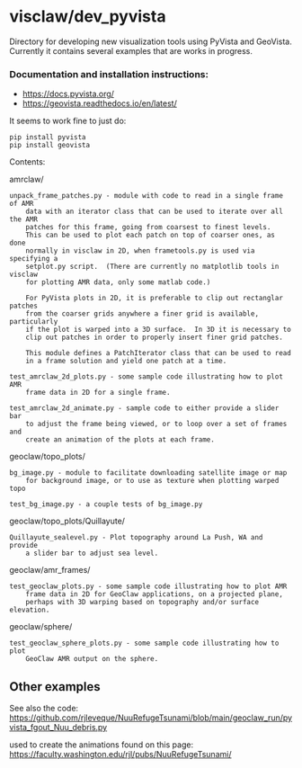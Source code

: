 # visclaw/dev_pyvista

Directory for developing new visualization tools using PyVista and GeoVista.
Currently it contains several examples that are works in progress.

### Documentation and installation instructions:

- https://docs.pyvista.org/
- https://geovista.readthedocs.io/en/latest/

It seems to work fine to just do:

    pip install pyvista
    pip install geovista


Contents:

amrclaw/

    unpack_frame_patches.py - module with code to read in a single frame of AMR
        data with an iterator class that can be used to iterate over all the AMR
        patches for this frame, going from coarsest to finest levels.
        This can be used to plot each patch on top of coarser ones, as done
        normally in visclaw in 2D, when frametools.py is used via specifying a
        setplot.py script.  (There are currently no matplotlib tools in visclaw
        for plotting AMR data, only some matlab code.)
        
        For PyVista plots in 2D, it is preferable to clip out rectanglar patches
        from the coarser grids anywhere a finer grid is available, particularly
        if the plot is warped into a 3D surface.  In 3D it is necessary to
        clip out patches in order to properly insert finer grid patches.
        
        This module defines a PatchIterator class that can be used to read
        in a frame solution and yield one patch at a time.
        
    test_amrclaw_2d_plots.py - some sample code illustrating how to plot AMR
        frame data in 2D for a single frame.
        
    test_amrclaw_2d_animate.py - sample code to either provide a slider bar
        to adjust the frame being viewed, or to loop over a set of frames and
        create an animation of the plots at each frame.
        
geoclaw/topo_plots/

    bg_image.py - module to facilitate downloading satellite image or map
        for background image, or to use as texture when plotting warped topo
        
    test_bg_image.py - a couple tests of bg_image.py
    
geoclaw/topo_plots/Quillayute/

    Quillayute_sealevel.py - Plot topography around La Push, WA and provide
        a slider bar to adjust sea level.
    
geoclaw/amr_frames/

    test_geoclaw_plots.py - some sample code illustrating how to plot AMR
        frame data in 2D for GeoClaw applications, on a projected plane,
        perhaps with 3D warping based on topography and/or surface elevation.
        
geoclaw/sphere/

    test_geoclaw_sphere_plots.py - some sample code illustrating how to plot
        GeoClaw AMR output on the sphere.
        

Other examples
--------------

See also the code:
https://github.com/rjleveque/NuuRefugeTsunami/blob/main/geoclaw_run/pyvista_fgout_Nuu_debris.py

used to create the animations found on this page:
https://faculty.washington.edu/rjl/pubs/NuuRefugeTsunami/
